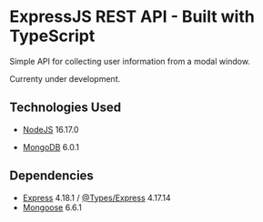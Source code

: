 # ExpressJS REST API - Built with TypeScript 

Simple API for collecting user information from a modal window. 

Currenty under development. 

## Technologies Used 
- [NodeJS](https://nodejs.org/en/download/) 16.17.0
<!-- - [Insomnia](https://insomnia.rest/download)  -->
- [MongoDB](https://www.mongodb.com/docs/manual/administration/install-community/) 6.0.1

## Dependencies 
- [Express](https://www.npmjs.com/package/express) 4.18.1
/ [@Types/Express](https://www.npmjs.com/package/@types/express) 4.17.14
- [Mongoose](https://www.npmjs.com/package/mongoose) 6.6.1

